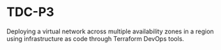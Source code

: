 # TDC-P3
 Deploying a virtual network across multiple availability zones in a region using infrastructure as code through Terraform DevOps tools.
